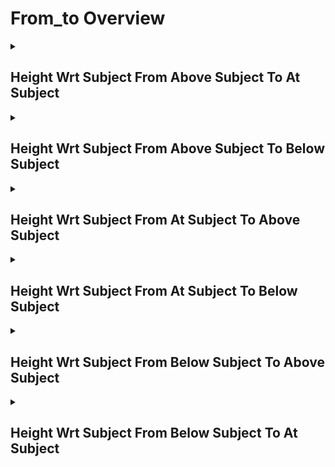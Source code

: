 # From_to Overview

<details>
<summary><h2>Height Wrt Subject From Above Subject To At Subject</h2></summary>


<h3>🔵 Label Name:</h3>
<code>height_wrt_subject_from_above_subject_to_at_subject</code>


<h3>📖 Definition:</h3>
Does the camera start noticeably higher than the subject and then move down to their height?

<details>
<summary><h4> Question (Definition)</h4></summary>

</details>

<details>
<summary><h4> Alternative Question</h4></summary>

- Does the shot transition from a high-angle to an eye-level perspective?

- Does the camera descend from above the subject to their height level?

- Does the camera start above the subject and move down to their eye level?

- Does the framing change from looking down at the subject to being level with them?

- Does the camera position shift from above the subject to their height?

</details>

<details>
<summary><h4> Prompt (Definition)</h4></summary>

- The camera starts noticeably higher than the subject and then moves down to their height.

</details>

<details>
<summary><h4> Alternative Prompt</h4></summary>

- A shot transitioning from a high-angle to an eye-level perspective.

- A sequence where the camera descends from above the subject to their height.

- A video showing the camera moving from a higher position to the subject's level.

- A shot that changes from looking down at the subject to being level with them.

- A camera movement descending from above the subject to their height.

</details>

<h4>🟢 Positive:</h4>
<code>self.cam_setup.height_wrt_subject_info['start'] == 'above_subject' and self.cam_setup.height_wrt_subject_info['end'] == 'at_subject'</code>

<h4>🔴 Negative:</h4>
<code>self.cam_setup.height_wrt_subject_info['start'] not in ['above_subject', 'unknown'] or self.cam_setup.height_wrt_subject_info['end'] not in ['at_subject', 'unknown']</code>

</details>

<details>
<summary><h2>Height Wrt Subject From Above Subject To Below Subject</h2></summary>


<h3>🔵 Label Name:</h3>
<code>height_wrt_subject_from_above_subject_to_below_subject</code>


<h3>📖 Definition:</h3>
Does the camera start noticeably higher than the subject and then move down to a position below them?

<details>
<summary><h4> Question (Definition)</h4></summary>

</details>

<details>
<summary><h4> Alternative Question</h4></summary>

- Does the shot transition from looking down at the subject to looking up at them?

- Does the camera descend from above the subject to a low position looking upward?

- Does the camera move from a high vantage point to below the subject's level?

- Does the framing change from a downward view to an upward view of the subject?

- Does the camera shift from an overhead position to a low angle beneath the subject?

</details>

<details>
<summary><h4> Prompt (Definition)</h4></summary>

- The camera starts noticeably higher than the subject and then moves down to a position below them.

</details>

<details>
<summary><h4> Alternative Prompt</h4></summary>

- A shot transitioning from looking down at the subject to looking up at them.

- A sequence where the camera descends from above to below the subject.

- A video showing the camera moving from a high position to a low angle.

- A shot that changes from an overhead view to an upward view.

- A camera movement going from above the subject to beneath them.

</details>

<h4>🟢 Positive:</h4>
<code>self.cam_setup.height_wrt_subject_info['start'] == 'above_subject' and self.cam_setup.height_wrt_subject_info['end'] == 'below_subject'</code>

<h4>🔴 Negative:</h4>
<code>self.cam_setup.height_wrt_subject_info['start'] not in ['above_subject', 'unknown'] or self.cam_setup.height_wrt_subject_info['end'] not in ['below_subject', 'unknown']</code>

</details>

<details>
<summary><h2>Height Wrt Subject From At Subject To Above Subject</h2></summary>


<h3>🔵 Label Name:</h3>
<code>height_wrt_subject_from_at_subject_to_above_subject</code>


<h3>📖 Definition:</h3>
Does the camera start at the same height as the subject and then move up to a higher position than them?

<details>
<summary><h4> Question (Definition)</h4></summary>

</details>

<details>
<summary><h4> Alternative Question</h4></summary>

- Does the shot transition from an eye-level view to looking down at the subject?

- Does the camera rise from the subject's level to a position above them?

- Does the camera move from being level with the subject to an elevated viewpoint?

- Does the framing change from a straight-on view to looking down at the subject?

- Does the camera shift from eye level to a higher vantage point?

</details>

<details>
<summary><h4> Prompt (Definition)</h4></summary>

- The camera starts at the same height as the subject and then moves up to a higher position than them.

</details>

<details>
<summary><h4> Alternative Prompt</h4></summary>

- A shot transitioning from an eye-level view to looking down at the subject.

- A sequence where the camera rises from the subject's level to above them.

- A video showing the camera elevating from eye level to a higher position.

- A shot that changes from a straight-on view to an overhead perspective.

- A camera movement ascending from the subject's height to above them.

</details>

<h4>🟢 Positive:</h4>
<code>self.cam_setup.height_wrt_subject_info['start'] == 'at_subject' and self.cam_setup.height_wrt_subject_info['end'] == 'above_subject'</code>

<h4>🔴 Negative:</h4>
<code>self.cam_setup.height_wrt_subject_info['start'] not in ['at_subject', 'unknown'] or self.cam_setup.height_wrt_subject_info['end'] not in ['above_subject', 'unknown']</code>

</details>

<details>
<summary><h2>Height Wrt Subject From At Subject To Below Subject</h2></summary>


<h3>🔵 Label Name:</h3>
<code>height_wrt_subject_from_at_subject_to_below_subject</code>


<h3>📖 Definition:</h3>
Does the camera start at the same height as the subject and then move down to a lower position than them?

<details>
<summary><h4> Question (Definition)</h4></summary>

</details>

<details>
<summary><h4> Alternative Question</h4></summary>

- Does the shot transition from an eye-level view to looking up at the subject?

- Does the camera descend from the subject's level to a position below them?

- Does the camera move from being level with the subject to a low angle?

- Does the framing change from a straight-on view to looking up at the subject?

- Does the camera shift from eye level to a lower vantage point?

</details>

<details>
<summary><h4> Prompt (Definition)</h4></summary>

- The camera starts at the same height as the subject and then moves down to a lower position than them.

</details>

<details>
<summary><h4> Alternative Prompt</h4></summary>

- A shot transitioning from an eye-level view to looking up at the subject.

- A sequence where the camera lowers from the subject's level to below them.

- A video showing the camera moving from eye level to a low angle.

- A shot that changes from a straight-on view to an upward perspective.

- A camera movement descending from the subject's height to a lower position.

</details>

<h4>🟢 Positive:</h4>
<code>self.cam_setup.height_wrt_subject_info['start'] == 'at_subject' and self.cam_setup.height_wrt_subject_info['end'] == 'below_subject'</code>

<h4>🔴 Negative:</h4>
<code>self.cam_setup.height_wrt_subject_info['start'] not in ['at_subject', 'unknown'] or self.cam_setup.height_wrt_subject_info['end'] not in ['below_subject', 'unknown']</code>

</details>

<details>
<summary><h2>Height Wrt Subject From Below Subject To Above Subject</h2></summary>


<h3>🔵 Label Name:</h3>
<code>height_wrt_subject_from_below_subject_to_above_subject</code>


<h3>📖 Definition:</h3>
Does the camera start below the subject and move up to a position above them?

<details>
<summary><h4> Question (Definition)</h4></summary>

</details>

<details>
<summary><h4> Alternative Question</h4></summary>

- Does the shot transition from looking up at the subject to looking down at them?

- Does the camera rise from a low angle to an elevated position?

- Does the camera move from beneath the subject to above them?

- Does the framing change from an upward view to looking down at the subject?

- Does the camera shift from a low position to a high vantage point?

</details>

<details>
<summary><h4> Prompt (Definition)</h4></summary>

- The camera starts below the subject and moves up to a position above them.

</details>

<details>
<summary><h4> Alternative Prompt</h4></summary>

- A shot transitioning from looking up at the subject to looking down at them.

- A sequence where the camera rises from below to above the subject.

- A video showing the camera moving from a low angle to a high position.

- A shot that changes from an upward view to an overhead perspective.

- A camera movement ascending from beneath the subject to above them.

</details>

<h4>🟢 Positive:</h4>
<code>self.cam_setup.height_wrt_subject_info['start'] == 'below_subject' and self.cam_setup.height_wrt_subject_info['end'] == 'above_subject'</code>

<h4>🔴 Negative:</h4>
<code>self.cam_setup.height_wrt_subject_info['start'] not in ['below_subject', 'unknown'] or self.cam_setup.height_wrt_subject_info['end'] not in ['above_subject', 'unknown']</code>

</details>

<details>
<summary><h2>Height Wrt Subject From Below Subject To At Subject</h2></summary>


<h3>🔵 Label Name:</h3>
<code>height_wrt_subject_from_below_subject_to_at_subject</code>


<h3>📖 Definition:</h3>
Does the camera start below the subject and move up to their height?

<details>
<summary><h4> Question (Definition)</h4></summary>

</details>

<details>
<summary><h4> Alternative Question</h4></summary>

- Does the shot transition from looking up at the subject to a straight-on view?

- Does the camera rise from a low angle to the subject's height?

- Does the camera move from beneath the subject to being level with them?

- Does the framing change from an upward view to an eye-level perspective?

- Does the camera shift from a low position to the subject's height?

</details>

<details>
<summary><h4> Prompt (Definition)</h4></summary>

- The camera starts below the subject and moves up to their height.

</details>

<details>
<summary><h4> Alternative Prompt</h4></summary>

- A shot transitioning from looking up at the subject to a straight-on view.

- A sequence where the camera rises from below to the subject's level.

- A video showing the camera moving from a low angle to eye level.

- A shot that changes from an upward view to a level perspective.

- A camera movement ascending from beneath the subject to their height.

</details>

<h4>🟢 Positive:</h4>
<code>self.cam_setup.height_wrt_subject_info['start'] == 'below_subject' and self.cam_setup.height_wrt_subject_info['end'] == 'at_subject'</code>

<h4>🔴 Negative:</h4>
<code>self.cam_setup.height_wrt_subject_info['start'] not in ['below_subject', 'unknown'] or self.cam_setup.height_wrt_subject_info['end'] not in ['at_subject', 'unknown']</code>

</details>

